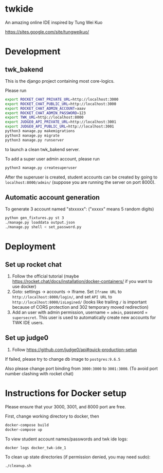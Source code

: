 # twkide

An amazing online IDE inspired by Tung Wei Kuo

https://sites.google.com/site/tungweikuo/

# Development

## twk\_bakend

This is the django project containing most core-logics.

Please run
```bash
export ROCKET_CHAT_PRIVATE_URL=http://localhost:3000
export ROCKET_CHAT_PUBLIC_URL=http://localhost:3000
export ROCKET_CHAT_ADMIN_ACCOUNT=aaav
export ROCKET_CHAT_ADMIN_PASSWORD=123
export TWK_URL=http://localhost:8000
export JUDGE0_API_PRIVATE_URL=http://localhost:3001
export JUDGE0_API_PUBLIC_URL=http://localhost:3001
python3 manage.py makemigrations
python3 manage.py migrate
python3 manage.py runserver
```

to launch a clean twk\_bakend server.

To add a super user admin account, please run
```bash
python3 manage.py createsuperuser
```

After the superuser is created, student accounts can be created by going to
`localhost:8000/admin/` (suppose you are running the server on port 8000).

## Automatic account generation

To generate 3 account named "stxxxxx": ("xxxxx" means 5 random digits)

```bash
python gen_fixtures.py st 3
./manage.py loaddata output.json
./manage.py shell < set_password.py
```

# Deployment

## Set up rocket chat
1. Follow the official tutorial (maybe https://rocket.chat/docs/installation/docker-containers/ if you want to use docker)
2. Goto: settings -> accounts -> Iframe. Set `Iframe URL` to `http://localhost:8000/login/`, and set `API URL` to `http://localhost:8000/isLogined/` (looks like trailing `/` is important because of CORS protection and 302 temporary moved redirection)
3. Add an user with admin permission, username = `admin`, password = `supersecret`. This user is used to automatically create new accounts for TWK IDE users.

## Set up judge0
1. Follow https://github.com/judge0/api#quick-production-setup

If failed, please try to change db image to `postgres:9.6.5`

Also please change port binding from `3000:3000` to `3001:3000`. (To avoid port number clashing with rocket chat)

# Instructions for Docker setup

Please ensure that your 3000, 3001, and 8000 port are free.

First, change working directory to docker, then

```bash
docker-compose build
docker-compose up
```

To view student account names/passwords and twk ide logs:
```bash
docker logs docker_twk-ide_1
```

To clean up state directories (if permission denied, you may need sudo):
```bash
./cleanup.sh
```

